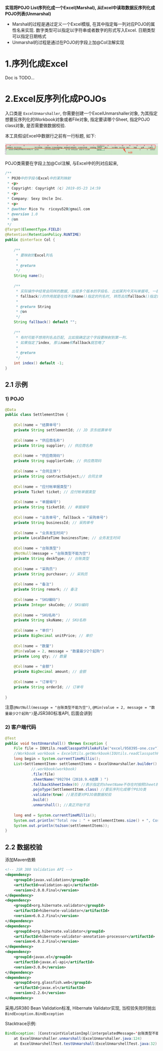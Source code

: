 **实现将POJO List序列化成一个Excel(Marshal), 从Excel中读取数据反序列化成POJO列表(Unmarshal)**

* Marshal的过程是通过定义一个Excel模版, 在其中指定每一列对应POJO的属性名来实现. 数字类型可以指定以字符串或者数字的形式写入Excel. 日期类型可以指定日期格式
* Unmarshal的过程是通过在POJO的字段上加@Col注解实现

# 1.序列化成Excel

Doc is TODO...

# 2.Excel反序列化成POJOs

入口类是 `ExcelUnmarshaller`, 你需要创建一个ExcelUnmarshaller对象, 为其指定想要反序列化的Workbook对象或者File对象, 指定要读哪个Sheet, 指定POJO class对象, 是否需要做数据校验.

本工具假设Excel中数据行之前有一行标题, 如下:

![1560083677585](assets/1560083677585.png)

POJO类需要在字段上加@Col注解, 与Excel中的列对应起来, 

```java
/**
 * POJO中的字段与Excel中的某列映射
 * <p>
 * Copyright: Copyright (c) 2019-05-23 14:59
 * <p>
 * Company: Sexy Uncle Inc.
 * <p>
 * @author Rico Yu  ricoyu520@gmail.com
 * @version 1.0
 * @on
 */
@Target(ElementType.FIELD)
@Retention(RetentionPolicy.RUNTIME)
public @interface Col {

	/**
	 * 要映射的Excel列名
	 * 
	 * @return
	 */
	String name();

	/**
	 * 实际操作中经常会同样的数据, 出现多个版本的字段名. 比如某列今天叫单据号, 一段时间后改成业务单号
	 * fallback()的作用就是在找不到name()指定的列名时, 转而去找fallback()指定的列
	 * 
	 * @return String
	 * @on
	 */
	String fallback() default "";

	/**
	 * 有时可能不想用列名去匹配, 比如我确定这个字段要映射到第一列. 
	 * 如果指定了index, 那么name和fallback就忽略了
	 * 
	 * @return
	 */
	int index() default -1;
}
```

## 2.1 示例

### 1) POJO

```java
@Data
public class SettlementItem {

	@Col(name = "结算单号")
	private String settlementId; // JD 京东结算单号

	@Col(name = "供应商名称")
	private String supplier; // 供应商名称

	@Col(name = "供应商简码")
	private String supplierCode; // 供应商简码

	@Col(name = "合同主体")
	private String contractSubject;// 合同主体

	@Col(name = "应付帐单据类型")
	private Ticket ticket; // 应付帐单据类型

	@Col(name = "单据编号")
	private String ticketId; // 单据编号

	@Col(name = "业务单号", fallback = "采购单号")
	private String businessId; // 采购单号

	@Col(name = "业务发生时间")
	private LocalDateTime businessTime; // 业务发生时间

	@Col(name = "台账类型")
	@NotNull(message = "台账类型不能为空")
	private String deskType; // 台账类型

	@Col(name = "采购员")
	private String purchaser; // 采购员

	@Col(name = "备注")
	private String remark; // 备注

	@Col(name = "SKU编码")
	private Integer skuCode; // SKU编码

	@Col(name = "SKU名称")
	private String skuName; // SKU名称

	@Col(name = "单价")
	private BigDecimal unitPrice; // 单价

    @Col(name = "数量")
	@Min(value = 2, message = "数量最少2个起购")
	private Long qty; // 数量

	@Col(name = "金额")
	private BigDecimal amount; // 金额

	@Col(name = "订单号")
	private String orderId; // 订单号

}
```

注意`@NotNull(message = "台账类型不能为空")`, `@Min(value = 2, message = "数量最少2个起购")`是JSR380标准API, 后面会讲到

### 2) 客户端代码

```java
@Test
public void testUnmarshall() throws Exception {
    File file = IOUtils.readClasspathFileAsFile("excel/958395-one.csv");
	//Workbook workbook = ExcelUtils.getWorkbook(IOUtils.readClasspathFileAsFile("excel/958395-one.csv"));
    long begin = System.currentTimeMillis();
    List<SettlementItem> settlementItems = ExcelUnmarshaller.builder()
            //.workbook(workbook)
            .file(file)
            .sheetName("992704（2018.9.4结算 ）")
            .fallbackSheetIndex(0) //表示指定的sheetName不存在时按照Sheet的Index获取Sheet
            .pojoType(SettlementItem.class) //要反序列化成哪个POJO类
            .validate(true) //是否要对POJO做数据校验
            .build()
            .unmarshall(); //真正开始干活
    
    long end = System.currentTimeMillis();
    System.out.println("Total row : " + settlementItems.size() + ", Cost " + (end - begin) + " miliseconds");
    System.out.println(toJson(settlementItems));
}
```

## 2.2 数据校验

添加Maven依赖

```xml
<!-- JSR 380 Validation API -->
<dependency>
    <groupId>javax.validation</groupId>
    <artifactId>validation-api</artifactId>
    <version>2.0.0.Final</version>
</dependency>
<dependency>
    <groupId>org.hibernate.validator</groupId>
    <artifactId>hibernate-validator</artifactId>
    <version>6.0.2.Final</version>
</dependency>
<dependency>
    <groupId>org.hibernate.validator</groupId>
    <artifactId>hibernate-validator-annotation-processor</artifactId>
    <version>6.0.2.Final</version>
</dependency>
<dependency>
    <groupId>javax.el</groupId>
    <artifactId>javax.el-api</artifactId>
    <version>3.0.0</version>
</dependency>
<dependency>
    <groupId>org.glassfish.web</groupId>
    <artifactId>javax.el</artifactId>
    <version>2.2.6</version>
</dependency>
```

采用JSR380 Bean Validation标准, Hibernate Validator实现, 当校验失败时抛出`BindException.BindException`

Stacktrace示例:

```java
BindException: [ConstraintViolationImpl{interpolatedMessage='台账类型不能为空', propertyPath=deskType, rootBeanClass=class SettlementItem, messageTemplate='台账类型不能为空'}]
	at ExcelUnmarshaller.unmarshall(ExcelUnmarshaller.java:124)
	at ExcelUnmarshellTest.testUnmarshall(ExcelUnmarshellTest.java:32)
```

